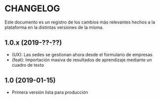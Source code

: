 CHANGELOG
=========

Este documento es un registro de los cambios más relevantes hechos a la plataforma
en la distintas versiones de la misma.

1.0.x (2019-??-??)
------------------
* (UX): Las sedes se gestionan ahora desde el formulario de empresas
* (feat): Importación masiva de resultados de aprendizaje mediante un cuadro de texto

1.0 (2019-01-15)
----------------
* Primera versión lista para producción
 
